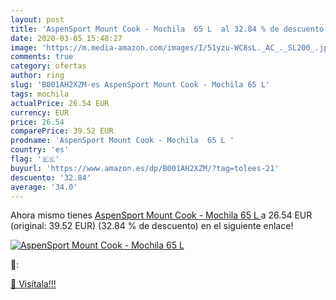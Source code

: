 ```yaml
---
layout: post
title: 'AspenSport Mount Cook - Mochila  65 L  al 32.84 % de descuento'
date: 2020-03-05 15:48:27
image: 'https://m.media-amazon.com/images/I/51yzu-WC8sL._AC_._SL200_.jpg'
comments: true
category: ofertas
author: ring
slug: 'B001AH2XZM-es AspenSport Mount Cook - Mochila 65 L'
tags: mochila
actualPrice: 26.54 EUR
currency: EUR
price: 26.54
comparePrice: 39.52 EUR
prodname: 'AspenSport Mount Cook - Mochila  65 L '
country: 'es'
flag: '🇪🇸'
buyurl: 'https://www.amazon.es/dp/B001AH2XZM/?tag=tolees-21'
descuento: '32.84'
average: '34.0'
---
```


Ahora mismo tienes [AspenSport Mount Cook - Mochila  65 L ](https://www.amazon.es/dp/B001AH2XZM/?tag=tolees-21) a 26.54 EUR (original: 39.52 EUR) (32.84 %  de descuento) en el siguiente enlace!

[![AspenSport Mount Cook - Mochila  65 L ](https://m.media-amazon.com/images/I/51yzu-WC8sL._AC_._SL200_.jpg)](https://www.amazon.es/dp/B001AH2XZM/?tag=tolees-21)

🔎:


[🛒 Visítala!!!](https://www.amazon.es/dp/B001AH2XZM/?tag=tolees-21)
